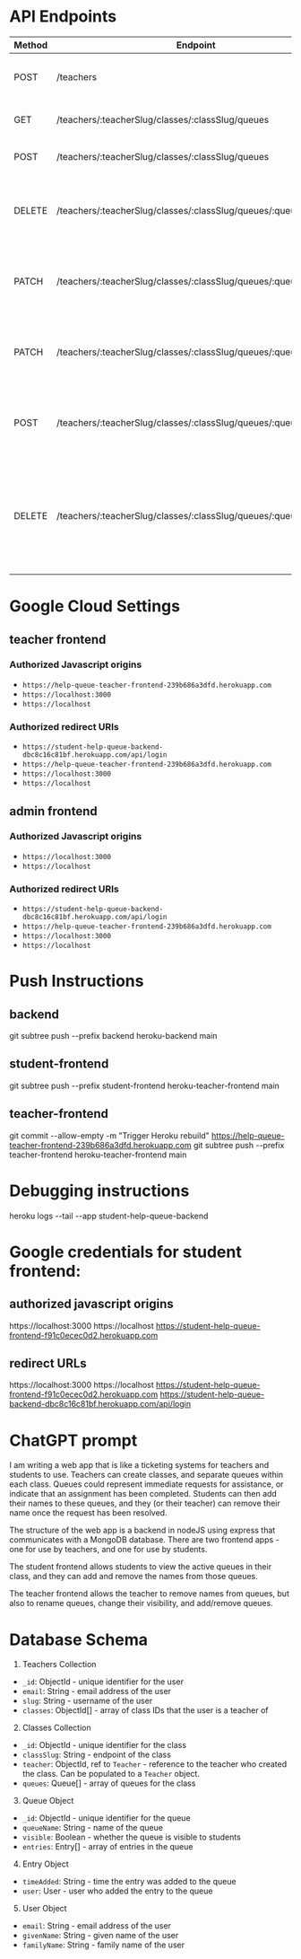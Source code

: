 # API Endpoints

| Method | Endpoint                                                        | Description                                                                                  | Parameters                                                         | Request Body                                                                      | Response                   |
| ------ | --------------------------------------------------------------- | -------------------------------------------------------------------------------------------- | ------------------------------------------------------------------ | --------------------------------------------------------------------------------- | -------------------------- |
| POST   | /teachers                                                       | Create a new teacher account                                                                 | None                                                               | {email: "teacher email", slug: "proposed teacher slug"}                           | The created teacher object |
| GET    | /teachers/:teacherSlug/classes/:classSlug/queues                | Get all the queues for a class                                                               | `classSlug`: The ID of the class                                   | None                                                                              | An array of queue objects  |
| POST   | /teachers/:teacherSlug/classes/:classSlug/queues                | Create a new queue for a class                                                               | `classSlug`: The ID of the class                                   | {queueName: "new queue name"}                                                     | The created queue object   |
| DELETE | /teachers/:teacherSlug/classes/:classSlug/queues/:queueId       | Delete a queue from a class                                                                  | `classSlug`: The ID of the class<br>`queueId`: The ID of the queue | None                                                                              | The deleted queue object   |
| PATCH  | /teachers/:teacherSlug/classes/:classSlug/queues/:queueId       | Change the visibility of a queue                                                             | `classSlug`: The ID of the class<br>`queueId`: The ID of the queue | `{ visible: true\|false}`                                                         | The updated queue object   |
| PATCH  | /teachers/:teacherSlug/classes/:classSlug/queues/:queueId       | Rename a queue                                                                               | `classSlug`: The ID of the class<br>`queueId`: The ID of the queue | {queueName: "completed 8.1a"}                                                     | The updated queueName      |
| POST   | /teachers/:teacherSlug/classes/:classSlug/queues/:queueId/users | Add your name to a queue                                                                     | `classSlug`: The ID of the class<br>`queueId`: The ID of the queue |                                                                                   | The updated queue object   |
| DELETE | /teachers/:teacherSlug/classes/:classSlug/queues/:queueId/users | Remove your name or another user's name from a queue of a class (admin only for other users) | `classSlug`: The ID of the class<br>`queueId`: The ID of the queue | {email: "user@example.com"} (optional), {resolutionStatus: "cancel" \| "resolve"} | The updated queue object   |

# Google Cloud Settings

## teacher frontend
### Authorized Javascript origins

- `https://help-queue-teacher-frontend-239b686a3dfd.herokuapp.com`
- `https://localhost:3000`
- `https://localhost`

### Authorized redirect URIs

- `https://student-help-queue-backend-dbc8c16c81bf.herokuapp.com/api/login`
- `https://help-queue-teacher-frontend-239b686a3dfd.herokuapp.com`
- `https://localhost:3000`
- `https://localhost`

## admin frontend
### Authorized Javascript origins

- `https://localhost:3000`
- `https://localhost`

### Authorized redirect URIs

- `https://student-help-queue-backend-dbc8c16c81bf.herokuapp.com/api/login`
- `https://help-queue-teacher-frontend-239b686a3dfd.herokuapp.com`
- `https://localhost:3000`
- `https://localhost`


# Push Instructions

## backend

git subtree push --prefix backend heroku-backend main

## student-frontend

git subtree push --prefix student-frontend heroku-teacher-frontend main

## teacher-frontend

git commit --allow-empty -m "Trigger Heroku rebuild"
https://help-queue-teacher-frontend-239b686a3dfd.herokuapp.com
git subtree push --prefix teacher-frontend heroku-teacher-frontend main

# Debugging instructions

heroku logs --tail --app student-help-queue-backend

# Google credentials for student frontend:

## authorized javascript origins

https://localhost:3000
https://localhost
https://student-help-queue-frontend-f91c0ecec0d2.herokuapp.com

## redirect URLs

https://localhost:3000
https://localhost
https://student-help-queue-frontend-f91c0ecec0d2.herokuapp.com
https://student-help-queue-backend-dbc8c16c81bf.herokuapp.com/api/login

# ChatGPT prompt

I am writing a web app that is like a ticketing systems for teachers and students to use. Teachers can create classes, and separate queues within each class. Queues could represent immediate requests for assistance, or indicate that an assignment has been completed. Students can then add their names to these queues, and they (or their teacher) can remove their name once the request has been resolved.

The structure of the web app is a backend in nodeJS using express that communicates with a MongoDB database. There are two frontend apps - one for use by teachers, and one for use by students.

The student frontend allows students to view the active queues in their class, and they can add and remove the names from those queues.

The teacher frontend allows the teacher to remove names from queues, but also to rename queues, change their visibility, and add/remove queues.

# Database Schema

1. Teachers Collection

- `_id`: ObjectId - unique identifier for the user
- `email`: String - email address of the user
- `slug`: String - username of the user
- `classes`: ObjectId[] - array of class IDs that the user is a teacher of

2. Classes Collection

- `_id`: ObjectId - unique identifier for the class
- `classSlug`: String - endpoint of the class
- `teacher`: ObjectId, ref to `Teacher` - reference to the teacher who created the class. Can be populated to a `Teacher` object.
- `queues`: Queue[] - array of queues for the class

3. Queue Object

- `_id`: ObjectId - unique identifier for the queue
- `queueName`: String - name of the queue
- `visible`: Boolean - whether the queue is visible to students
- `entries`: Entry[] - array of entries in the queue

4. Entry Object

- `timeAdded`: String - time the entry was added to the queue
- `user`: User - user who added the entry to the queue

5. User Object

- `email`: String - email address of the user
- `givenName`: String - given name of the user
- `familyName`: String - family name of the user
